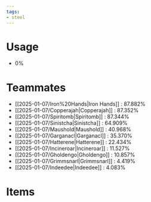 ```yaml
---
tags:
- steel
---
```

# Usage
- 0%
# Teammates
- [[2025-01-07/Iron%20Hands|Iron Hands]] : 87.882%
- [[2025-01-07/Copperajah|Copperajah]] : 87.352%
- [[2025-01-07/Spiritomb|Spiritomb]] : 87.344%
- [[2025-01-07/Sinistcha|Sinistcha]] : 64.909%
- [[2025-01-07/Maushold|Maushold]] : 40.968%
- [[2025-01-07/Garganacl|Garganacl]] : 35.370%
- [[2025-01-07/Hatterene|Hatterene]] : 22.434%
- [[2025-01-07/Incineroar|Incineroar]] : 11.527%
- [[2025-01-07/Gholdengo|Gholdengo]] : 10.857%
- [[2025-01-07/Grimmsnarl|Grimmsnarl]] : 4.419%
- [[2025-01-07/Indeedee|Indeedee]] : 4.083%
# Items